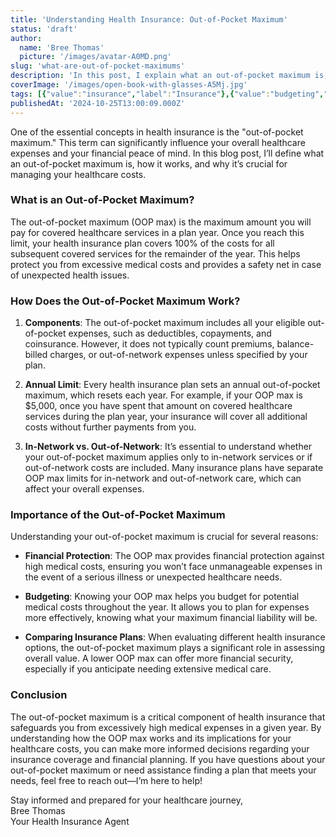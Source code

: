 ```yaml
---
title: 'Understanding Health Insurance: Out-of-Pocket Maximum'
status: 'draft'
author:
  name: 'Bree Thomas'
  picture: '/images/avatar-A0MD.png'
slug: 'what-are-out-of-pocket-maximums'
description: 'In this post, I explain what an out-of-pocket maximum is, and highlighting its role in providing financial protection, aiding budgeting, and assisting in comparing insurance plans.'
coverImage: '/images/open-book-with-glasses-A5Mj.jpg'
tags: [{"value":"insurance","label":"Insurance"},{"value":"budgeting","label":"Budgeting"},{"value":"definitions","label":"Definitions"},{"value":"terminology","label":"Terminology"}]
publishedAt: '2024-10-25T13:00:09.000Z'
---
```


One of the essential concepts in health insurance is the "out-of-pocket maximum." This term can significantly influence your overall healthcare expenses and your financial peace of mind. In this blog post, I’ll define what an out-of-pocket maximum is, how it works, and why it’s crucial for managing your healthcare costs.

### What is an Out-of-Pocket Maximum?

The out-of-pocket maximum (OOP max) is the maximum amount you will pay for covered healthcare services in a plan year. Once you reach this limit, your health insurance plan covers 100% of the costs for all subsequent covered services for the remainder of the year. This helps protect you from excessive medical costs and provides a safety net in case of unexpected health issues.

### How Does the Out-of-Pocket Maximum Work?

1. **Components**: The out-of-pocket maximum includes all your eligible out-of-pocket expenses, such as deductibles, copayments, and coinsurance. However, it does not typically count premiums, balance-billed charges, or out-of-network expenses unless specified by your plan.

2. **Annual Limit**: Every health insurance plan sets an annual out-of-pocket maximum, which resets each year. For example, if your OOP max is $5,000, once you have spent that amount on covered healthcare services during the plan year, your insurance will cover all additional costs without further payments from you.

3. **In-Network vs. Out-of-Network**: It’s essential to understand whether your out-of-pocket maximum applies only to in-network services or if out-of-network costs are included. Many insurance plans have separate OOP max limits for in-network and out-of-network care, which can affect your overall expenses.

### Importance of the Out-of-Pocket Maximum

Understanding your out-of-pocket maximum is crucial for several reasons:

- **Financial Protection**: The OOP max provides financial protection against high medical costs, ensuring you won’t face unmanageable expenses in the event of a serious illness or unexpected healthcare needs.

- **Budgeting**: Knowing your OOP max helps you budget for potential medical costs throughout the year. It allows you to plan for expenses more effectively, knowing what your maximum financial liability will be.

- **Comparing Insurance Plans**: When evaluating different health insurance options, the out-of-pocket maximum plays a significant role in assessing overall value. A lower OOP max can offer more financial security, especially if you anticipate needing extensive medical care.

### Conclusion

The out-of-pocket maximum is a critical component of health insurance that safeguards you from excessively high medical expenses in a given year. By understanding how the OOP max works and its implications for your healthcare costs, you can make more informed decisions regarding your insurance coverage and financial planning. If you have questions about your out-of-pocket maximum or need assistance finding a plan that meets your needs, feel free to reach out—I’m here to help!

Stay informed and prepared for your healthcare journey,\
Bree Thomas\
Your Health Insurance Agent